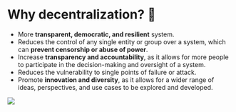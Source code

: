 # Why decentralization? 🤔

<div grid="~ cols-2 gap-2" m="t-2">
<div>

- More **transparent, democratic, and resilient** system.
- Reduces the control of any single entity or group over a system, which can **prevent censorship or abuse of power**.
- Increase **transparency and accountability**, as it allows for more people to participate in the decision-making and oversight of a system.
- Reduces the vulnerability to single points of failure or attack.
- Promote **innovation and diversity**, as it allows for a wider range of ideas, perspectives, and use cases to be explored and developed.


</div>
<div>
  <img border="rounded" src="/stuffie-anime.gif">
</div>
  
</div>